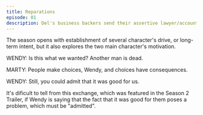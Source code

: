 ```yaml
---
title: Reparations
episode: 01
description: Del's business backers send their assertive lawyer/accountant to investigate Del's disapperance, continue the business arrangements and settle any accountings.
---
```


The season opens with establishment of several character's drive, or long-term intent, but it also explores the two main character's motivation.

WENDY: Is this what we wanted? Another man is dead.

MARTY: People make choices, Wendy, and choices have consequences.

WENDY: Still, you could admit that it was good for us.

It's dificult to tell from this exchange, which was featured in the Season 2 Trailer, if Wendy is saying that the fact that it was good for them poses a problem, which must be "admitted".
